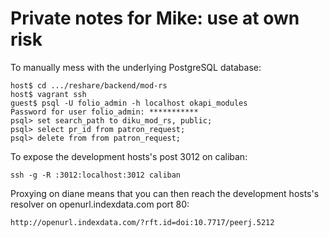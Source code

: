 # Private notes for Mike: use at own risk

To manually mess with the underlying PostgreSQL database:

	host$ cd .../reshare/backend/mod-rs
	host$ vagrant ssh
	guest$ psql -U folio_admin -h localhost okapi_modules
	Password for user folio_admin: ***********
	psql> set search_path to diku_mod_rs, public;
	psql> select pr_id from patron_request;
	psql> delete from from patron_request;

To expose the development hosts's post 3012 on caliban:

	ssh -g -R :3012:localhost:3012 caliban

Proxying on diane means that you can then reach the development
hosts's resolver on openurl.indexdata.com port 80:

	http://openurl.indexdata.com/?rft.id=doi:10.7717/peerj.5212

